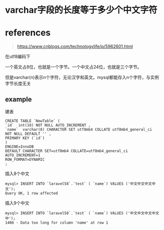 # varchar字段的长度等于多少个中文字符

# references

> https://www.cnblogs.com/technologylife/p/5962601.html

在utf8编码下

一个英文占8位，也就是一个字节。一个中文占24位，也就是三个字节。

但是varchar(n)表示n个字符，无论汉字和英文。mysql都能存入n个字符，与实例字节长度无关

## example

建表

```
CREATE TABLE `NewTable` (
`id`  int(10) NOT NULL AUTO_INCREMENT ,
`name`  varchar(8) CHARACTER SET utf8mb4 COLLATE utf8mb4_general_ci NOT NULL DEFAULT '' ,
PRIMARY KEY (`id`)
)
ENGINE=InnoDB
DEFAULT CHARACTER SET=utf8mb4 COLLATE=utf8mb4_general_ci
AUTO_INCREMENT=1
ROW_FORMAT=DYNAMIC
;
```

插入8个中文

```
mysql> INSERT INTO `laravel58`.`test` ( `name`) VALUES ('中文中文中文中文');
Query OK, 1 row affected
```

插入9个中文

```
mysql> INSERT INTO `laravel58`.`test` ( `name`) VALUES ('中文中文中文中文中');
1406 - Data too long for column 'name' at row 1
```

